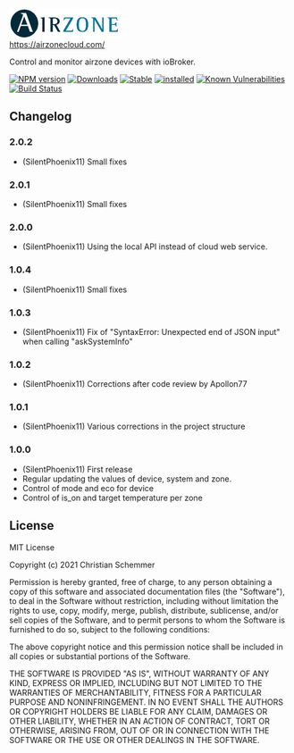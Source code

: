 ![Logo](admin/Airzone.png)<br>
https://airzonecloud.com/

Control and monitor airzone devices with ioBroker.

[![NPM version](http://img.shields.io/npm/v/iobroker.airzone.svg)](https://www.npmjs.com/package/iobroker.airzone)
[![Downloads](https://img.shields.io/npm/dm/iobroker.airzone.svg)](https://www.npmjs.com/package/iobroker.airzone)
[![Stable](http://iobroker.live/badges/airzone-stable.svg)](http://iobroker.live/badges/airzone-stable.svg)
[![installed](http://iobroker.live/badges/airzone-installed.svg)](http://iobroker.live/badges/airzone-installed.svg)
[![Known Vulnerabilities](https://snyk.io/test/github/SilentPhoenix11/ioBroker.airzone/badge.svg)](https://snyk.io/test/github/SilentPhoenix11/ioBroker.airzone)
[![Build Status](https://travis-ci.com/SilentPhoenix11/ioBroker.airzone.svg?branch=master)](https://travis-ci.com/github/SilentPhoenix11/ioBroker.airzone)

## Changelog
### 2.0.2
* (SilentPhoenix11) Small fixes

### 2.0.1
* (SilentPhoenix11) Small fixes

### 2.0.0
* (SilentPhoenix11) Using the local API instead of cloud web service.

### 1.0.4
* (SilentPhoenix11) Small fixes

### 1.0.3
* (SilentPhoenix11) Fix of "SyntaxError: Unexpected end of JSON input" when calling "askSystemInfo"

### 1.0.2
* (SilentPhoenix11) Corrections after code review by Apollon77

### 1.0.1
* (SilentPhoenix11) Various corrections in the project structure

### 1.0.0
* (SilentPhoenix11) First release
* Regular updating the values of device, system and zone.
* Control of mode and eco for device
* Control of is_on and target temperature per zone

## License
MIT License<br>

Copyright (c) 2021 Christian Schemmer <br>

Permission is hereby granted, free of charge, to any person obtaining a copy
of this software and associated documentation files (the "Software"), to deal
in the Software without restriction, including without limitation the rights
to use, copy, modify, merge, publish, distribute, sublicense, and/or sell
copies of the Software, and to permit persons to whom the Software is
furnished to do so, subject to the following conditions:

The above copyright notice and this permission notice shall be included in all
copies or substantial portions of the Software.

THE SOFTWARE IS PROVIDED "AS IS", WITHOUT WARRANTY OF ANY KIND, EXPRESS OR
IMPLIED, INCLUDING BUT NOT LIMITED TO THE WARRANTIES OF MERCHANTABILITY,
FITNESS FOR A PARTICULAR PURPOSE AND NONINFRINGEMENT. IN NO EVENT SHALL THE
AUTHORS OR COPYRIGHT HOLDERS BE LIABLE FOR ANY CLAIM, DAMAGES OR OTHER
LIABILITY, WHETHER IN AN ACTION OF CONTRACT, TORT OR OTHERWISE, ARISING FROM,
OUT OF OR IN CONNECTION WITH THE SOFTWARE OR THE USE OR OTHER DEALINGS IN THE
SOFTWARE.
